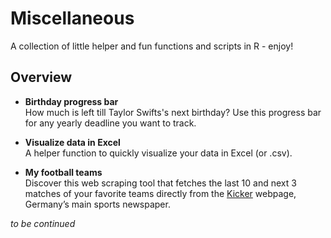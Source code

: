 # Miscellaneous
A collection of little helper and fun functions and scripts in R - enjoy!

## Overview

- __Birthday progress bar__<br>
How much is left till Taylor Swifts's next birthday? Use this progress bar for any yearly deadline you want to track.

- __Visualize data in Excel__<br>
A helper function to quickly visualize your data in Excel (or .csv).

- __My football teams__<br>
Discover this web scraping tool that fetches the last 10 and next 3 matches of your favorite teams directly from the [Kicker](https://www.kicker.de) webpage, Germany’s main sports newspaper.

_to be continued_
